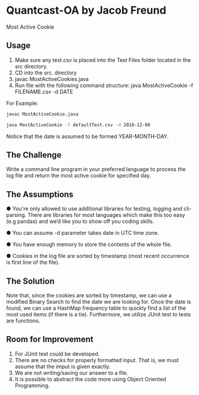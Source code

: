 # Quantcast-OA by Jacob Freund
Most Active Cookie

## Usage

1.  Make sure any test.csv is placed into the Test Files folder located in the src directory.
2.  CD into the src. directory
3.  javac MostActiveCookies.java
4.  Run file with the following command structure: java MostActiveCookie -f FILENAME.csv -d DATE

For Example:

```bash
javac MostActiveCookie.java
```


```bash
java MostActiveCookie -f defaultTest.csv -d 2018-12-08
```

Notice that the date is assumed to be formed YEAR-MONTH-DAY.
    

## The Challenge

Write a command line program in your preferred language to process the log file and return the most active cookie for specified day.

## The Assumptions

● You're only allowed to use additional libraries for testing, logging and cli-parsing. There are libraries for most languages which make this too easy (e.g pandas) and we’d like you to show off you coding skills.

● You can assume -d parameter takes date in UTC time zone.

● You have enough memory to store the contents of the whole file.

● Cookies in the log file are sorted by timestamp (most recent occurrence is first line of the file).

## The Solution

Note that, since the cookies are sorted by timestamp, we can use a modified Binary Search to find the date we are looking for.  Once the date is found, we can use a HashMap frequency table to quickly find a list of the most used items (if there is a tie).  Furthermore, we utilize JUnit test to tests are functions.

## Room for Improvement

1.  For JUnit test could be developed.
2.  There are no checks for properly formatted input.  That is, we must assume that the imput is given exactly.
3.  We are not writing/saving our answer to a file.
4.  It is possible to abstract the code more using Object Oriented Programming.
